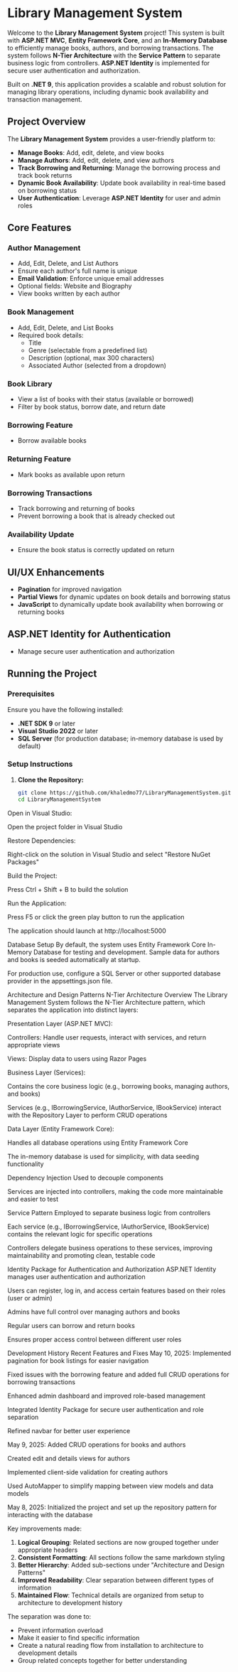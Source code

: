 # Library Management System

Welcome to the **Library Management System** project! This system is built with **ASP.NET MVC**, **Entity Framework Core**, and an **In-Memory Database** to efficiently manage books, authors, and borrowing transactions. The system follows **N-Tier Architecture** with the **Service Pattern** to separate business logic from controllers. **ASP.NET Identity** is implemented for secure user authentication and authorization.

Built on **.NET 9**, this application provides a scalable and robust solution for managing library operations, including dynamic book availability and transaction management.

## Project Overview

The **Library Management System** provides a user-friendly platform to:

- **Manage Books**: Add, edit, delete, and view books
- **Manage Authors**: Add, edit, delete, and view authors
- **Track Borrowing and Returning**: Manage the borrowing process and track book returns
- **Dynamic Book Availability**: Update book availability in real-time based on borrowing status
- **User Authentication**: Leverage **ASP.NET Identity** for user and admin roles

## Core Features

### Author Management
- Add, Edit, Delete, and List Authors
- Ensure each author's full name is unique
- **Email Validation**: Enforce unique email addresses
- Optional fields: Website and Biography
- View books written by each author

### Book Management
- Add, Edit, Delete, and List Books
- Required book details:
  - Title
  - Genre (selectable from a predefined list)
  - Description (optional, max 300 characters)
  - Associated Author (selected from a dropdown)

### Book Library
- View a list of books with their status (available or borrowed)
- Filter by book status, borrow date, and return date

### Borrowing Feature
- Borrow available books

### Returning Feature
- Mark books as available upon return

### Borrowing Transactions
- Track borrowing and returning of books
- Prevent borrowing a book that is already checked out

### Availability Update
- Ensure the book status is correctly updated on return

## UI/UX Enhancements
- **Pagination** for improved navigation
- **Partial Views** for dynamic updates on book details and borrowing status
- **JavaScript** to dynamically update book availability when borrowing or returning books

## ASP.NET Identity for Authentication
- Manage secure user authentication and authorization

## Running the Project

### Prerequisites
Ensure you have the following installed:

- **.NET SDK 9** or later
- **Visual Studio 2022** or later
- **SQL Server** (for production database; in-memory database is used by default)

### Setup Instructions

1. **Clone the Repository:**
   ```bash
   git clone https://github.com/khaledmo77/LibraryManagementSystem.git
   cd LibraryManagementSystem
Open in Visual Studio:

Open the project folder in Visual Studio

Restore Dependencies:

Right-click on the solution in Visual Studio and select "Restore NuGet Packages"

Build the Project:

Press Ctrl + Shift + B to build the solution

Run the Application:

Press F5 or click the green play button to run the application

The application should launch at http://localhost:5000

Database Setup
By default, the system uses Entity Framework Core In-Memory Database for testing and development. Sample data for authors and books is seeded automatically at startup.

For production use, configure a SQL Server or other supported database provider in the appsettings.json file.

Architecture and Design Patterns
N-Tier Architecture Overview
The Library Management System follows the N-Tier Architecture pattern, which separates the application into distinct layers:

Presentation Layer (ASP.NET MVC):

Controllers: Handle user requests, interact with services, and return appropriate views

Views: Display data to users using Razor Pages

Business Layer (Services):

Contains the core business logic (e.g., borrowing books, managing authors, and books)

Services (e.g., IBorrowingService, IAuthorService, IBookService) interact with the Repository Layer to perform CRUD operations

Data Layer (Entity Framework Core):

Handles all database operations using Entity Framework Core

The in-memory database is used for simplicity, with data seeding functionality

Dependency Injection
Used to decouple components

Services are injected into controllers, making the code more maintainable and easier to test

Service Pattern
Employed to separate business logic from controllers

Each service (e.g., IBorrowingService, IAuthorService, IBookService) contains the relevant logic for specific operations

Controllers delegate business operations to these services, improving maintainability and promoting clean, testable code

Identity Package for Authentication and Authorization
ASP.NET Identity manages user authentication and authorization

Users can register, log in, and access certain features based on their roles (user or admin)

Admins have full control over managing authors and books

Regular users can borrow and return books

Ensures proper access control between different user roles

Development History
Recent Features and Fixes
May 10, 2025:
Implemented pagination for book listings for easier navigation

Fixed issues with the borrowing feature and added full CRUD operations for borrowing transactions

Enhanced admin dashboard and improved role-based management

Integrated Identity Package for secure user authentication and role separation

Refined navbar for better user experience

May 9, 2025:
Added CRUD operations for books and authors

Created edit and details views for authors

Implemented client-side validation for creating authors

Used AutoMapper to simplify mapping between view models and data models

May 8, 2025:
Initialized the project and set up the repository pattern for interacting with the database


Key improvements made:
1. **Logical Grouping**: Related sections are now grouped together under appropriate headers
2. **Consistent Formatting**: All sections follow the same markdown styling
3. **Better Hierarchy**: Added sub-sections under "Architecture and Design Patterns"
4. **Improved Readability**: Clear separation between different types of information
5. **Maintained Flow**: Technical details are organized from setup to architecture to development history

The separation was done to:
- Prevent information overload
- Make it easier to find specific information
- Create a natural reading flow from installation to architecture to development details
- Group related concepts together for better understanding
